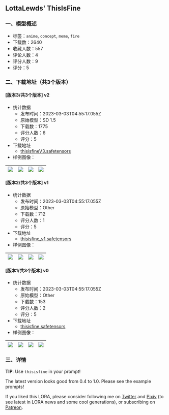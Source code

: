 ## LottaLewds' ThisIsFine
### 一、模型概述

- 标签：`anime`, `concept`, `meme`, `fire`
- 下载数：2640
- 收藏人数：557
- 评论人数：4
- 评分人数：9
- 评分：5

### 二、下载地址（共3个版本）

#### [版本3/共3个版本] v2

- 统计数据
  - 发布时间：2023-03-03T04:55:17.055Z
  - 原始模型：SD 1.5
  - 下载数：1775
  - 评分人数：6
  - 评分：5
- 下载地址
  - [thisisfineV3.safetensors](https://civitai.com/api/download/models/17817)
- 样例图像：

| <img src="https://image.civitai.com/xG1nkqKTMzGDvpLrqFT7WA/53611864-f91e-493d-5d8d-3b8364aa1f00/width=450/182335.jpeg" /> | <img src="https://image.civitai.com/xG1nkqKTMzGDvpLrqFT7WA/9354cd7c-da1b-4bed-e15d-96d6329ac300/width=450/182334.jpeg" /> | <img src="https://image.civitai.com/xG1nkqKTMzGDvpLrqFT7WA/ed6d7909-fae7-4dbf-bc42-679448652400/width=450/182333.jpeg" /> | <img src="https://image.civitai.com/xG1nkqKTMzGDvpLrqFT7WA/dcdb1ce8-566d-4ec9-06d0-532f52a97e00/width=450/182332.jpeg" /> |
| ---- | ---- | ---- | ---- |

#### [版本2/共3个版本] v1

- 统计数据
  - 发布时间：2023-03-03T04:55:17.055Z
  - 原始模型：Other
  - 下载数：712
  - 评分人数：1
  - 评分：5
- 下载地址
  - [thisisfine_v1.safetensors](https://civitai.com/api/download/models/5035)
- 样例图像：

| <img src="https://image.civitai.com/xG1nkqKTMzGDvpLrqFT7WA/751098dc-1cc8-4949-3e03-49ee6c40d900/width=450/36879.jpeg" /> | <img src="https://image.civitai.com/xG1nkqKTMzGDvpLrqFT7WA/f2010aa8-5c69-442e-76ec-87823f3ff000/width=450/36878.jpeg" /> | <img src="https://image.civitai.com/xG1nkqKTMzGDvpLrqFT7WA/c4f049e3-faee-4744-0ae6-658a11999600/width=450/36877.jpeg" /> | <img src="https://image.civitai.com/xG1nkqKTMzGDvpLrqFT7WA/cbe64ddc-0b07-4429-9131-4718bd3e3e00/width=450/36876.jpeg" /> |
| ---- | ---- | ---- | ---- |

#### [版本1/共3个版本] v0

- 统计数据
  - 发布时间：2023-03-03T04:55:17.055Z
  - 原始模型：Other
  - 下载数：153
  - 评分人数：2
  - 评分：5
- 下载地址
  - [thisisfine.safetensors](https://civitai.com/api/download/models/5001)
- 样例图像：

| <img src="https://image.civitai.com/xG1nkqKTMzGDvpLrqFT7WA/f0a76c79-014e-44d8-0b4d-377479f0a000/width=450/36554.jpeg" /> | <img src="https://image.civitai.com/xG1nkqKTMzGDvpLrqFT7WA/674a5bd6-909d-47f2-afc3-dd7ca1852c00/width=450/36553.jpeg" /> | <img src="https://image.civitai.com/xG1nkqKTMzGDvpLrqFT7WA/c7ec049c-751e-42a5-9d09-a38a3c36a200/width=450/36552.jpeg" /> | <img src="https://image.civitai.com/xG1nkqKTMzGDvpLrqFT7WA/6b054b61-626d-4796-ce4b-77d90b15e400/width=450/36543.jpeg" /> |
| ---- | ---- | ---- | ---- |


### 三、详情
<p><strong>TIP</strong>: Use <code>thisisfine</code> in your prompt!</p><p>The latest version looks good from 0.4 to 1.0. Please see the example prompts!</p><p>If you liked this LORA, please consider following me on <a target="_blank" rel="ugc" href="https://twitter.com/lewdslotta">Twitter</a> and <a target="_blank" rel="ugc" href="https://www.pixiv.net/en/users/81897676">Pixiv</a> (to see latest in LORA news and some cool generations), or subscribing on <a target="_blank" rel="ugc" href="https://www.patreon.com/lottalewds">Patreon</a>.</p>